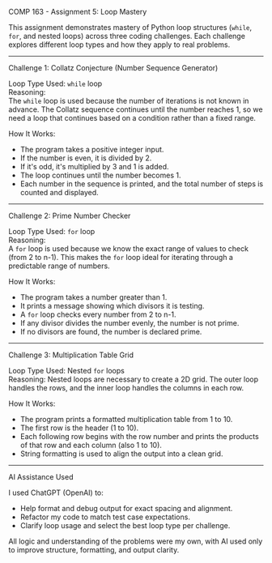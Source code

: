 COMP 163 - Assignment 5: Loop Mastery

This assignment demonstrates mastery of Python loop structures (`while`, `for`, and nested loops) across three coding challenges. Each challenge explores different loop types and how they apply to real problems.

---
 Challenge 1: Collatz Conjecture (Number Sequence Generator)

Loop Type Used: `while` loop  
Reasoning:  
The `while` loop is used because the number of iterations is not known in advance. The Collatz sequence continues until the number reaches 1, so we need a loop that continues based on a condition rather than a fixed range.

How It Works: 
- The program takes a positive integer input.
- If the number is even, it is divided by 2.
- If it's odd, it's multiplied by 3 and 1 is added.
- The loop continues until the number becomes 1.
- Each number in the sequence is printed, and the total number of steps is counted and displayed.

---

 Challenge 2: Prime Number Checker

Loop Type Used: `for` loop  
Reasoning:  
A `for` loop is used because we know the exact range of values to check (from 2 to n-1). This makes the `for` loop ideal for iterating through a predictable range of numbers.

How It Works:
- The program takes a number greater than 1.
- It prints a message showing which divisors it is testing.
- A `for` loop checks every number from 2 to n-1.
- If any divisor divides the number evenly, the number is not prime.
- If no divisors are found, the number is declared prime.

---

 Challenge 3: Multiplication Table Grid

Loop Type Used: Nested `for` loops  
Reasoning:
Nested loops are necessary to create a 2D grid. The outer loop handles the rows, and the inner loop handles the columns in each row.

How It Works: 
- The program prints a formatted multiplication table from 1 to 10.
- The first row is the header (1 to 10).
- Each following row begins with the row number and prints the products of that row and each column (also 1 to 10).
- String formatting is used to align the output into a clean grid.

---

 AI Assistance Used

I used ChatGPT (OpenAI) to:
- Help format and debug output for exact spacing and alignment.
- Refactor my code to match test case expectations.
- Clarify loop usage and select the best loop type per challenge.

All logic and understanding of the problems were my own, with AI used only to improve structure, formatting, and output clarity.

